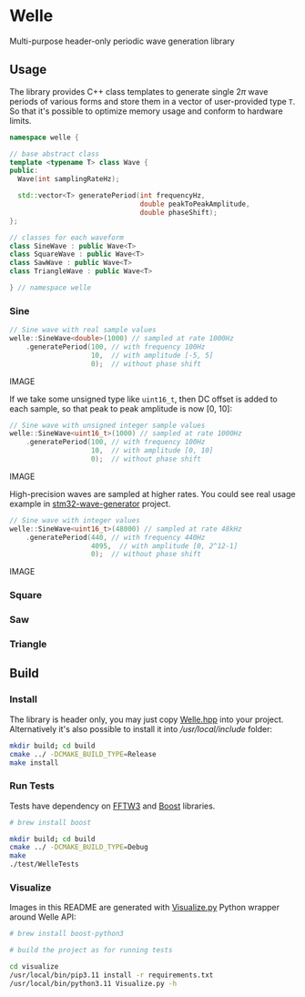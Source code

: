 # Welle

Multi-purpose header-only periodic wave generation library

## Usage

The library provides C++ class templates to generate single $2 \pi$ wave periods  of various forms and store them in a vector of user-provided type `T`. So that it's possible to optimize memory usage and conform to hardware limits.

```C++
namespace welle {

// base abstract class
template <typename T> class Wave {
public:
  Wave(int samplingRateHz);

  std::vector<T> generatePeriod(int frequencyHz, 
                                double peakToPeakAmplitude, 
                                double phaseShift);
};

// classes for each waveform
class SineWave : public Wave<T>
class SquareWave : public Wave<T>
class SawWave : public Wave<T>
class TriangleWave : public Wave<T>

} // namespace welle
```

### Sine

```C++
// Sine wave with real sample values
welle::SineWave<double>(1000) // sampled at rate 1000Hz
    .generatePeriod(100, // with frequency 100Hz
                    10,  // with amplitude [-5, 5]
                    0);  // without phase shift
```

IMAGE

If we take some unsigned type like `uint16_t`, then DC offset is added to each sample, so that peak to peak amplitude is now [0, 10]:

```C++
// Sine wave with unsigned integer sample values
welle::SineWave<uint16_t>(1000) // sampled at rate 1000Hz
    .generatePeriod(100, // with frequency 100Hz
                    10,  // with amplitude [0, 10]
                    0);  // without phase shift
```

IMAGE

High-precision waves are sampled at higher rates. You could see real usage example in [stm32-wave-generator](https://github.com/frolovilya/stm32-wave-generator) project.

```C++
// Sine wave with integer values
welle::SineWave<uint16_t>(48000) // sampled at rate 48kHz
    .generatePeriod(440, // with frequency 440Hz
                    4095,  // with amplitude [0, 2^12-1]
                    0);  // without phase shift
```

IMAGE

### Square

### Saw

### Triangle

## Build

### Install

The library is header only, you may just copy [Welle.hpp](/include/Welle.hpp) into your project. Alternatively it's also possible to install it into _/usr/local/include_ folder:

```sh
mkdir build; cd build
cmake ../ -DCMAKE_BUILD_TYPE=Release
make install
```

### Run Tests
Tests have dependency on [FFTW3](https://www.fftw.org/download.html) and [Boost](https://www.boost.org/) libraries.

```sh
# brew install boost

mkdir build; cd build
cmake ../ -DCMAKE_BUILD_TYPE=Debug
make
./test/WelleTests
```

### Visualize

Images in this README are generated with [Visualize.py](/visualize/Visualize.py) Python wrapper around Welle API:

```sh
# brew install boost-python3

# build the project as for running tests

cd visualize
/usr/local/bin/pip3.11 install -r requirements.txt
/usr/local/bin/python3.11 Visualize.py -h
```